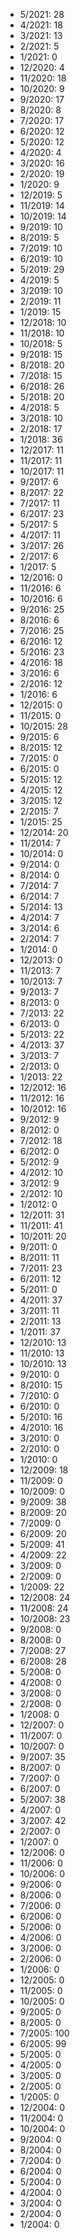 *  5/2021: 28
*  4/2021: 18
*  3/2021: 13
*  2/2021: 5
*  1/2021: 0
*  12/2020: 4
*  11/2020: 18
*  10/2020: 9
*  9/2020: 17
*  8/2020: 8
*  7/2020: 17
*  6/2020: 12
*  5/2020: 12
*  4/2020: 4
*  3/2020: 16
*  2/2020: 19
*  1/2020: 9
*  12/2019: 5
*  11/2019: 14
*  10/2019: 14
*  9/2019: 10
*  8/2019: 5
*  7/2019: 10
*  6/2019: 10
*  5/2019: 29
*  4/2019: 5
*  3/2019: 10
*  2/2019: 11
*  1/2019: 15
*  12/2018: 10
*  11/2018: 10
*  10/2018: 5
*  9/2018: 15
*  8/2018: 20
*  7/2018: 15
*  6/2018: 26
*  5/2018: 20
*  4/2018: 5
*  3/2018: 10
*  2/2018: 17
*  1/2018: 36
*  12/2017: 11
*  11/2017: 11
*  10/2017: 11
*  9/2017: 6
*  8/2017: 22
*  7/2017: 11
*  6/2017: 23
*  5/2017: 5
*  4/2017: 11
*  3/2017: 26
*  2/2017: 6
*  1/2017: 5
*  12/2016: 0
*  11/2016: 6
*  10/2016: 6
*  9/2016: 25
*  8/2016: 6
*  7/2016: 25
*  6/2016: 12
*  5/2016: 23
*  4/2016: 18
*  3/2016: 6
*  2/2016: 12
*  1/2016: 6
*  12/2015: 0
*  11/2015: 0
*  10/2015: 28
*  9/2015: 6
*  8/2015: 12
*  7/2015: 0
*  6/2015: 0
*  5/2015: 12
*  4/2015: 12
*  3/2015: 12
*  2/2015: 7
*  1/2015: 25
*  12/2014: 20
*  11/2014: 7
*  10/2014: 0
*  9/2014: 0
*  8/2014: 0
*  7/2014: 7
*  6/2014: 7
*  5/2014: 13
*  4/2014: 7
*  3/2014: 6
*  2/2014: 7
*  1/2014: 0
*  12/2013: 0
*  11/2013: 7
*  10/2013: 7
*  9/2013: 7
*  8/2013: 0
*  7/2013: 22
*  6/2013: 0
*  5/2013: 22
*  4/2013: 37
*  3/2013: 7
*  2/2013: 0
*  1/2013: 22
*  12/2012: 16
*  11/2012: 16
*  10/2012: 16
*  9/2012: 9
*  8/2012: 0
*  7/2012: 18
*  6/2012: 0
*  5/2012: 9
*  4/2012: 10
*  3/2012: 9
*  2/2012: 10
*  1/2012: 0
*  12/2011: 31
*  11/2011: 41
*  10/2011: 20
*  9/2011: 0
*  8/2011: 11
*  7/2011: 23
*  6/2011: 12
*  5/2011: 0
*  4/2011: 37
*  3/2011: 11
*  2/2011: 13
*  1/2011: 37
*  12/2010: 13
*  11/2010: 13
*  10/2010: 13
*  9/2010: 0
*  8/2010: 15
*  7/2010: 0
*  6/2010: 0
*  5/2010: 16
*  4/2010: 16
*  3/2010: 0
*  2/2010: 0
*  1/2010: 0
*  12/2009: 18
*  11/2009: 0
*  10/2009: 0
*  9/2009: 38
*  8/2009: 20
*  7/2009: 0
*  6/2009: 20
*  5/2009: 41
*  4/2009: 22
*  3/2009: 0
*  2/2009: 0
*  1/2009: 22
*  12/2008: 24
*  11/2008: 24
*  10/2008: 23
*  9/2008: 0
*  8/2008: 0
*  7/2008: 27
*  6/2008: 28
*  5/2008: 0
*  4/2008: 0
*  3/2008: 0
*  2/2008: 0
*  1/2008: 0
*  12/2007: 0
*  11/2007: 0
*  10/2007: 0
*  9/2007: 35
*  8/2007: 0
*  7/2007: 0
*  6/2007: 0
*  5/2007: 38
*  4/2007: 0
*  3/2007: 42
*  2/2007: 0
*  1/2007: 0
*  12/2006: 0
*  11/2006: 0
*  10/2006: 0
*  9/2006: 0
*  8/2006: 0
*  7/2006: 0
*  6/2006: 0
*  5/2006: 0
*  4/2006: 0
*  3/2006: 0
*  2/2006: 0
*  1/2006: 0
*  12/2005: 0
*  11/2005: 0
*  10/2005: 0
*  9/2005: 0
*  8/2005: 0
*  7/2005: 100
*  6/2005: 99
*  5/2005: 0
*  4/2005: 0
*  3/2005: 0
*  2/2005: 0
*  1/2005: 0
*  12/2004: 0
*  11/2004: 0
*  10/2004: 0
*  9/2004: 0
*  8/2004: 0
*  7/2004: 0
*  6/2004: 0
*  5/2004: 0
*  4/2004: 0
*  3/2004: 0
*  2/2004: 0
*  1/2004: 0